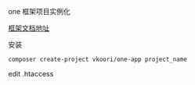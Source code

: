 one 框架项目实例化

[框架文档地址](https://www.kancloud.cn/vic-one/php-one/826876)

安装

```shell
composer create-project vkoori/one-app project_name
```

edit .htaccess
